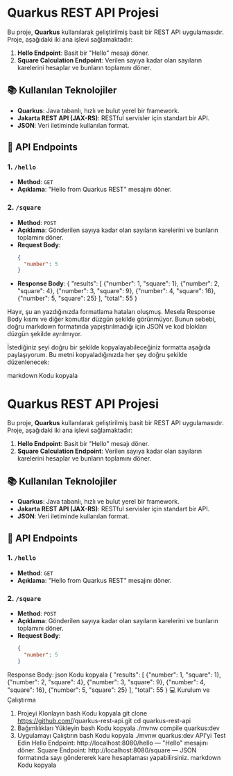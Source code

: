 # Quarkus REST API Projesi

Bu proje, **Quarkus** kullanılarak geliştirilmiş basit bir REST API uygulamasıdır. Proje, aşağıdaki iki ana işlevi sağlamaktadır:
1. **Hello Endpoint**: Basit bir "Hello" mesajı döner.
2. **Square Calculation Endpoint**: Verilen sayıya kadar olan sayıların karelerini hesaplar ve bunların toplamını döner.

## 📚 Kullanılan Teknolojiler
- **Quarkus**: Java tabanlı, hızlı ve bulut yerel bir framework.
- **Jakarta REST API (JAX-RS)**: RESTful servisler için standart bir API.
- **JSON**: Veri iletiminde kullanılan format.

## 🚀 API Endpoints

### 1. `/hello`
- **Method**: `GET`
- **Açıklama**: "Hello from Quarkus REST" mesajını döner.

### 2. `/square`
- **Method**: `POST`
- **Açıklama**: Gönderilen sayıya kadar olan sayıların karelerini ve bunların toplamını döner.
- **Request Body**:
  ```json
  {
    "number": 5
  }
- **Response Body**:
{
  "results": [
    {"number": 1, "square": 1},
    {"number": 2, "square": 4},
    {"number": 3, "square": 9},
    {"number": 4, "square": 16},
    {"number": 5, "square": 25}
  ],
  "total": 55
}


Hayır, şu an yazdığınızda formatlama hataları oluşmuş. Mesela Response Body kısmı ve diğer komutlar düzgün şekilde görünmüyor. Bunun sebebi, doğru markdown formatında yapıştırılmadığı için JSON ve kod blokları düzgün şekilde ayrılmıyor.

İstediğiniz şeyi doğru bir şekilde kopyalayabileceğiniz formatta aşağıda paylaşıyorum. Bu metni kopyaladığınızda her şey doğru şekilde düzenlenecek:

markdown
Kodu kopyala
# Quarkus REST API Projesi

Bu proje, **Quarkus** kullanılarak geliştirilmiş basit bir REST API uygulamasıdır. Proje, aşağıdaki iki ana işlevi sağlamaktadır:
1. **Hello Endpoint**: Basit bir "Hello" mesajı döner.
2. **Square Calculation Endpoint**: Verilen sayıya kadar olan sayıların karelerini hesaplar ve bunların toplamını döner.

## 📚 Kullanılan Teknolojiler
- **Quarkus**: Java tabanlı, hızlı ve bulut yerel bir framework.
- **Jakarta REST API (JAX-RS)**: RESTful servisler için standart bir API.
- **JSON**: Veri iletiminde kullanılan format.

## 🚀 API Endpoints

### 1. `/hello`
- **Method**: `GET`
- **Açıklama**: "Hello from Quarkus REST" mesajını döner.

### 2. `/square`
- **Method**: `POST`
- **Açıklama**: Gönderilen sayıya kadar olan sayıların karelerini ve bunların toplamını döner.
- **Request Body**:
  ```json
  {
    "number": 5
  }
Response Body:
json
Kodu kopyala
{
  "results": [
    {"number": 1, "square": 1},
    {"number": 2, "square": 4},
    {"number": 3, "square": 9},
    {"number": 4, "square": 16},
    {"number": 5, "square": 25}
  ],
  "total": 55
}
💻 Kurulum ve Çalıştırma
1. Projeyi Klonlayın
bash
Kodu kopyala
git clone https://github.com/<OmerKurtuldu>/quarkus-rest-api.git
cd quarkus-rest-api
2. Bağımlılıkları Yükleyin
bash
Kodu kopyala
./mvnw compile quarkus:dev
3. Uygulamayı Çalıştırın
bash
Kodu kopyala
./mvnw quarkus:dev
API'yi Test Edin
Hello Endpoint: http://localhost:8080/hello — "Hello" mesajını döner.
Square Endpoint: http://localhost:8080/square — JSON formatında sayı göndererek kare hesaplaması yapabilirsiniz.
markdown
Kodu kopyala

